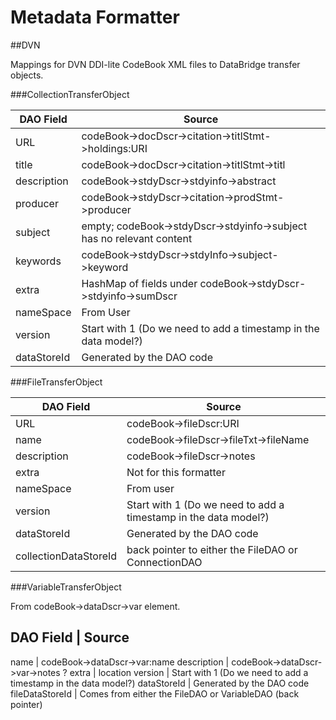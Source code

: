Metadata Formatter 
==================

##DVN

Mappings for DVN DDI-lite CodeBook XML files to DataBridge transfer objects.

###CollectionTransferObject

DAO Field  | Source
---------  | ------
URL | codeBook->docDscr->citation->titlStmt->holdings:URI
title | codeBook->docDscr->citation->titlStmt->titl 
description | codeBook->stdyDscr->stdyinfo->abstract
producer | codeBook->stdyDscr->citation->prodStmt->producer
subject | empty; codeBook->stdyDscr->stdyinfo->subject has no relevant content
keywords | codeBook->stdyDscr->stdyInfo->subject->keyword
extra | HashMap of fields under codeBook->stdyDscr->stdyinfo->sumDscr
nameSpace | From User
version	| Start with 1 (Do we need to add a timestamp in the data model?)
dataStoreId | Generated by the DAO code

###FileTransferObject

DAO Field | Source
--------- | --------
URL | codeBook->fileDscr:URI
name | codeBook->fileDscr->fileTxt->fileName
description | codeBook->fileDscr->notes
extra | Not for this formatter
nameSpace | From user
version	| Start with 1 (Do we need to add a timestamp in the data model?)
dataStoreId | Generated by the DAO code
collectionDataStoreId | back pointer to either the FileDAO or ConnectionDAO

###VariableTransferObject

From codeBook->dataDscr->var element.

DAO Field | Source
------------------
name | codeBook->dataDscr->var:name
description | codeBook->dataDscr->var->notes
? extra | location
version	| Start with 1 (Do we need to add a timestamp in the data model?)
dataStoreId | Generated by the DAO code
fileDataStoreId | Comes from either the FileDAO or VariableDAO (back pointer)


